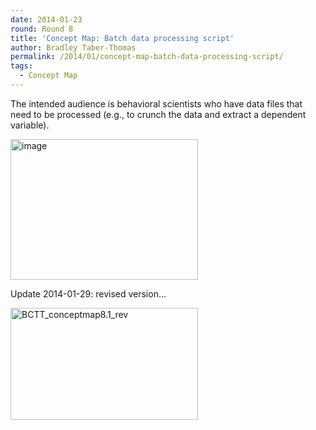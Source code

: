 ```yaml
---
date: 2014-01-23
round: Round 8
title: 'Concept Map: Batch data processing script'
author: Bradley Taber-Thomas
permalink: /2014/01/concept-map-batch-data-processing-script/
tags:
  - Concept Map
---
```

The intended audience is behavioral scientists who have data files that need to be processed (e.g., to crunch the data and extract a dependent variable).

[<img class="alignnone size-medium wp-image-5673" alt="image" src="http://teaching.software-carpentry.org/wp-content/uploads/2014/01/image-e1390533707631-300x225.jpg" width="300" height="225" />][1]

Update 2014-01-29: revised version&#8230;

[<img class="alignnone size-medium wp-image-5730" alt="BCTT_conceptmap8.1_rev" src="http://teaching.software-carpentry.org/wp-content/uploads/2014/01/BCTT_conceptmap8.1_rev-300x179.jpg" width="300" height="179" />][2]

&nbsp;

 [1]: http://teaching.software-carpentry.org/wp-content/uploads/2014/01/image-e1390533707631.jpg
 [2]: http://teaching.software-carpentry.org/wp-content/uploads/2014/01/BCTT_conceptmap8.1_rev.jpg
